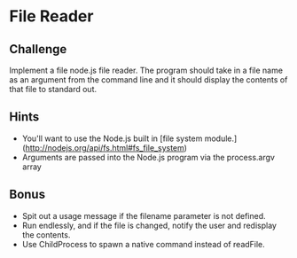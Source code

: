 File Reader
===========

Challenge
---------

Implement a file node.js file reader. The program should take in a file name as an argument from the command line and it should display the contents of that file to standard out.

Hints
-----

- You'll want to use the Node.js built in [file system module.] (http://nodejs.org/api/fs.html#fs_file_system)
- Arguments are passed into the Node.js program via the process.argv array

Bonus
-----

- Spit out a usage message if the filename parameter is not defined.
- Run endlessly, and if the file is changed, notify the user and redisplay the contents.
- Use ChildProcess to spawn a native command instead of readFile.